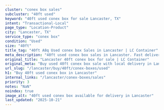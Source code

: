 ```yaml
---
cluster: "conex box sales"
subcluster: "40ft used"
keyword: "40ft used conex box for sale Lancaster, TX"
intent: "Transactional-Local"
page_type: "Location-Product"
city: "Lancaster, TX"
service_type: "conex box"
condition: "Used"
size: "40ft"
title_tag: "40ft A8q Used conex box Sales in Lancaster | LC Container"
meta_description: "40ft used conex box sales in Lancaster. Fast delivery, competitive pricing. Serving conex boxes area. Quote ID: UUU. Call (214) 524-4168 for your free quote today."
original_title: "Lancaster 40ft conex box for sale | LC Container"
original_meta: "Buy used 40ft conex box sale with local delivery in Lancaster, TX. LC Container — local Since 2003. Request a fast quote today."
url_slug: "/lancaster/buy/40ft/conex-boxes/used"
h1: "Buy 40ft used conex box in Lancaster"
internal_links: "/lancaster/conex-boxes/sales"
priority: 3
notes: "NaN"
noindex: true
image_alt: "40ft used conex box available for delivery in Lancaster"
last_updated: "2025-10-21"
---
```


<!-- TODO: Add unique city/inventory copy, images, and internal links here. -->
